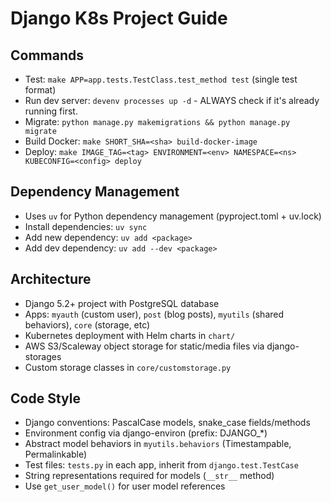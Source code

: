 # Django K8s Project Guide

## Commands

- Test: `make APP=app.tests.TestClass.test_method test` (single test format)
- Run dev server: `devenv processes up -d` - ALWAYS check if it's already running first.
- Migrate: `python manage.py makemigrations && python manage.py migrate`
- Build Docker: `make SHORT_SHA=<sha> build-docker-image`
- Deploy: `make IMAGE_TAG=<tag> ENVIRONMENT=<env> NAMESPACE=<ns> KUBECONFIG=<config> deploy`

## Dependency Management

- Uses `uv` for Python dependency management (pyproject.toml + uv.lock)
- Install dependencies: `uv sync`
- Add new dependency: `uv add <package>`
- Add dev dependency: `uv add --dev <package>`

## Architecture

- Django 5.2+ project with PostgreSQL database
- Apps: `myauth` (custom user), `post` (blog posts), `myutils` (shared behaviors), `core` (storage, etc)
- Kubernetes deployment with Helm charts in `chart/`
- AWS S3/Scaleway object storage for static/media files via django-storages
- Custom storage classes in `core/customstorage.py`

## Code Style

- Django conventions: PascalCase models, snake_case fields/methods
- Environment config via django-environ (prefix: DJANGO\_\*)
- Abstract model behaviors in `myutils.behaviors` (Timestampable, Permalinkable)
- Test files: `tests.py` in each app, inherit from `django.test.TestCase`
- String representations required for models (`__str__` method)
- Use `get_user_model()` for user model references
